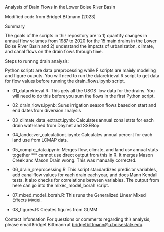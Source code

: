 Analysis of Drain Flows in the Lower Boise River Basin

Modified code from Bridget Bittmann (2023)

Summary

The goals of the scripts in this repository are to 1) quantify changes in annual flow volumes from 1987 to 2020 for the 15 main drains in the Lower Boise River Basin and 2) understand the impacts of urbanization, climate, and canal flows on the drain flows through time.

Steps to running drain analysis:

Python scripts are data preprocessing while R scripts are mainly modeling and figure outputs. You will need to run the dataretrieval.R script to get data for flow values before running the drain_flows.ipynb script.

* 01_dataretrieval.R: This gets all the USGS flow data for the drains. You will need to do this before you sum the flows in the first Python script.
  
* 02_drain_flows.ipynb: Sums irrigation season flows based on start and end dates from diversion analysis

* 03_climate_data_extract.ipynb: Calculates annual zonal stats for each drain watershed from Daymet and SSEBop
  
* 04_landcover_calculations.ipynb: Calculates annual percent for each land use from LCMAP data.

* 05_compile_data.ipynb: Merges flow, climate, and land use annual stats together *** cannot use direct output from this in R. It merges Mason Creek and Mason Drain wrong. This was manually corrected.

* 06_drain_preprocessing.R: This script standardizes predictor variables, add canal flow values for each drain each year, and does Mann Kendall tests. It also checks for correlations between variables. The output from here can go into the mixed_model_borah script.

* 07_mixed_model_borah.R: This runs the Generalized Linear Mixed Effects Model.

* 08_figures.R: Creates figures from GLMM

Contact Information
For questions or comments regarding this analysis, please email Bridget Bittmann at bridgetbittmann@u.boisestate.edu.
